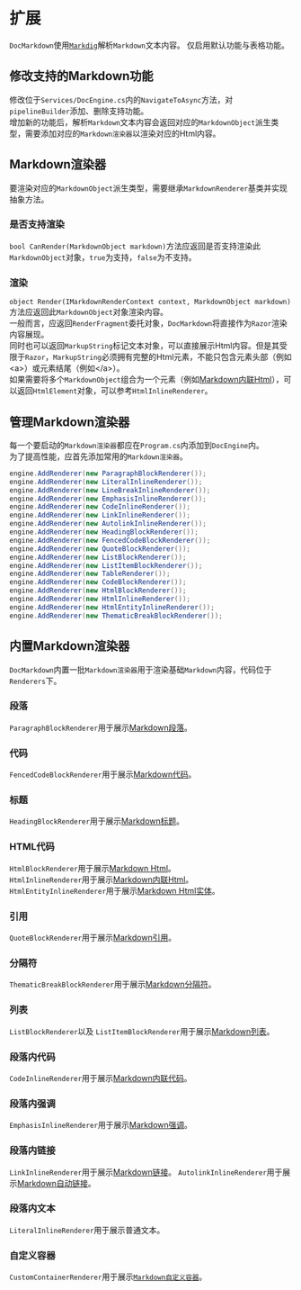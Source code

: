 ﻿# 扩展
`DocMarkdown`使用[`Markdig`](https://github.com/xoofx/markdig)解析`Markdown`文本内容。
仅启用默认功能与表格功能。

## 修改支持的Markdown功能
修改位于`Services/DocEngine.cs`内的`NavigateToAsync`方法，对`pipelineBuilder`添加、删除支持功能。  
增加新的功能后，解析`Markdown`文本内容会返回对应的`MarkdownObject`派生类型，需要添加对应的`Markdown渲染器`以渲染对应的Html内容。

## Markdown渲染器
要渲染对应的`MarkdownObject`派生类型，需要继承`MarkdownRenderer`基类并实现抽象方法。

### 是否支持渲染
`bool CanRender(MarkdownObject markdown)`方法应返回是否支持渲染此`MarkdownObject`对象，`true`为支持，`false`为不支持。

### 渲染
`object Render(IMarkdownRenderContext context, MarkdownObject markdown)`方法应返回此`MarkdownObject`对象渲染内容。  
一般而言，应返回`RenderFragment`委托对象，`DocMarkdown`将直接作为`Razor`渲染内容展现。  
同时也可以返回`MarkupString`标记文本对象，可以直接展示Html内容。但是其受限于`Razor`，`MarkupString`必须拥有完整的Html元素，不能只包含元素头部（例如\<a>）或元素结尾（例如\</a>）。  
如果需要将多个`MarkdownObject`组合为一个元素（例如[Markdown内联Html](https://spec.commonmark.org/0.30/#raw-html)），可以返回`HtmlElement`对象，可以参考`HtmlInlineRenderer`。

## 管理Markdown渲染器
每一个要启动的`Markdown渲染器`都应在`Program.cs`内添加到`DocEngine`内。  
为了提高性能，应首先添加常用的`Markdown渲染器`。

```csharp
engine.AddRenderer(new ParagraphBlockRenderer());
engine.AddRenderer(new LiteralInlineRenderer());
engine.AddRenderer(new LineBreakInlineRenderer());
engine.AddRenderer(new EmphasisInlineRenderer());
engine.AddRenderer(new CodeInlineRenderer());
engine.AddRenderer(new LinkInlineRenderer());
engine.AddRenderer(new AutolinkInlineRenderer());
engine.AddRenderer(new HeadingBlockRenderer());
engine.AddRenderer(new FencedCodeBlockRenderer());
engine.AddRenderer(new QuoteBlockRenderer());
engine.AddRenderer(new ListBlockRenderer());
engine.AddRenderer(new ListItemBlockRenderer());
engine.AddRenderer(new TableRenderer());
engine.AddRenderer(new CodeBlockRenderer());
engine.AddRenderer(new HtmlBlockRenderer());
engine.AddRenderer(new HtmlInlineRenderer());
engine.AddRenderer(new HtmlEntityInlineRenderer());
engine.AddRenderer(new ThematicBreakBlockRenderer());
```

## 内置Markdown渲染器
`DocMarkdown`内置一批`Markdown渲染器`用于渲染基础`Markdown`内容，代码位于`Renderers`下。  

### 段落
`ParagraphBlockRenderer`用于展示[Markdown段落](https://spec.commonmark.org/0.30/#paragraphs)。

### 代码
`FencedCodeBlockRenderer`用于展示[Markdown代码](https://spec.commonmark.org/0.30/#fenced-code-blocks)。

### 标题
`HeadingBlockRenderer`用于展示[Markdown标题](https://spec.commonmark.org/0.30/#atx-headings)。

### HTML代码
`HtmlBlockRenderer`用于展示[Markdown Html](https://spec.commonmark.org/0.30/#html-blocks)。  
`HtmlInlineRenderer`用于展示[Markdown内联Html](https://spec.commonmark.org/0.30/#raw-html)。  
`HtmlEntityInlineRenderer`用于展示[Markdown Html实体](https://spec.commonmark.org/0.30/#entity-and-numeric-character-references)。

### 引用
`QuoteBlockRenderer`用于展示[Markdown引用](https://spec.commonmark.org/0.30/#block-quotes)。

### 分隔符
`ThematicBreakBlockRenderer`用于展示[Markdown分隔符](https://spec.commonmark.org/0.30/#thematic-breaks)。

### 列表
`ListBlockRenderer`以及
`ListItemBlockRenderer`用于展示[Markdown列表](https://spec.commonmark.org/0.30/#lists)。

### 段落内代码
`CodeInlineRenderer`用于展示[Markdown内联代码](https://spec.commonmark.org/0.30/#code-spans)。

### 段落内强调
`EmphasisInlineRenderer`用于展示[Markdown强调](https://spec.commonmark.org/0.30/#emphasis-and-strong-emphasis)。

### 段落内链接
`LinkInlineRenderer`用于展示[Markdown链接](https://spec.commonmark.org/0.30/#links)。
`AutolinkInlineRenderer`用于展示[Markdown自动链接](https://spec.commonmark.org/0.30/#autolinks)。

### 段落内文本
`LiteralInlineRenderer`用于展示普通文本。

### 自定义容器
`CustomContainerRenderer`用于展示[`Markdown自定义容器`](https://talk.commonmark.org/t/custom-container-for-block-and-inline/2051)。